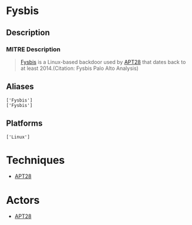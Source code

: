 
# Fysbis

## Description

### MITRE Description

> [Fysbis](https://attack.mitre.org/software/S0410) is a Linux-based backdoor used by [APT28](https://attack.mitre.org/groups/G0007) that dates back to at least 2014.(Citation: Fysbis Palo Alto Analysis)

## Aliases

```
['Fysbis']
['Fysbis']
```

## Platforms

```
['Linux']
```

# Techniques


* [APT28](../techniques/APT28.md)


# Actors


* [APT28](../actors/APT28.md)

